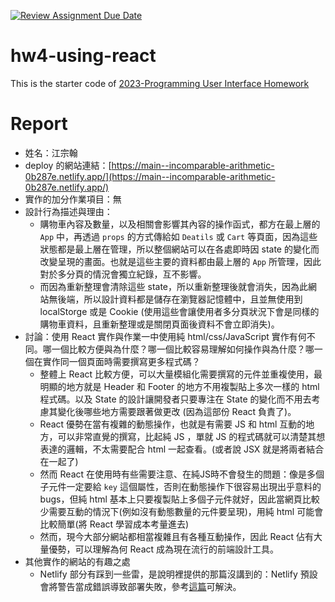 [![Review Assignment Due Date](https://classroom.github.com/assets/deadline-readme-button-24ddc0f5d75046c5622901739e7c5dd533143b0c8e959d652212380cedb1ea36.svg)](https://classroom.github.com/a/wH3jFylN)
# hw4-using-react
This is the starter code of [2023-Programming User Interface Homework](https://hackmd.io/@akairisu/ByGFeGdZh)

# Report
- 姓名：江宗翰
- deploy 的網站連結：[https://main--incomparable-arithmetic-0b287e.netlify.app/](https://main--incomparable-arithmetic-0b287e.netlify.app/)
- 實作的加分作業項目：無
- 設計行為描述與理由：
    - 購物車內容及數量，以及相關會影響其內容的操作函式，都方在最上層的 `App` 中，再透過 `props` 的方式傳給如 `Deatils` 或 `Cart` 等頁面，因為這些狀態都是最上層在管理，所以整個網站可以在各處即時因 state 的變化而改變呈現的畫面。也就是這些主要的資料都由最上層的 `App` 所管理，因此對於多分頁的情況會獨立紀錄，互不影響。
    - 而因為重新整理會清除這些 state，所以重新整理後就會消失，因為此網站無後端，所以設計資料都是儲存在瀏覽器記憶體中，且並無使用到 localStorge 或是 Cookie (使用這些會讓使用者多分頁狀況下會是同樣的購物車資料，且重新整理或是關閉頁面後資料不會立即消失)。
- 討論：使用 React 實作與作業一中使用純 html/css/JavaScript 實作有何不同。哪一個比較方便與為什麼？哪一個比較容易理解如何操作與為什麼？哪一個在實作同一個頁面時需要撰寫更多程式碼？
    - 整體上 React 比較方便，可以大量模組化需要撰寫的元件並重複使用，最明顯的地方就是 Header 和 Footer 的地方不用複製貼上多次一樣的 html 程式碼。以及 State 的設計讓開發者只要專注在 State 的變化而不用去考慮其變化後哪些地方需要跟著做更改 (因為這部份 React 負責了)。
    -  React 優勢在當有複雜的動態操作，也就是有需要 JS 和 html 互動的地方，可以非常直覺的撰寫，比起純 JS ，單就 JS 的程式碼就可以清楚其想表達的邏輯，不太需要配合 html 一起查看。(或者說 JSX 就是將兩者結合在一起了)
    - 然而 React 在使用時有些需要注意、在純JS時不會發生的問題：像是多個子元件一定要給 `key` 這個屬性，否則在動態操作下很容易出現出乎意料的 bugs，但純 html 基本上只要複製貼上多個子元件就好，因此當網頁比較少需要互動的情況下(例如沒有動態數量的元件要呈現)，用純 html 可能會比較簡單(將 React 學習成本考量進去)
    - 然而，現今大部分網站都相當複雜且有各種互動操作，因此 React 佔有大量優勢，可以理解為何 React 成為現在流行的前端設計工具。
- 其他實作的網站的有趣之處
    - Netlify 部分有踩到一些雷，是說明裡提供的那篇沒講到的：Netlify 預設會將警告當成錯誤導致部署失敗，參考[這篇](https://dev.to/kapi1/solved-treating-warnings-as-errors-because-of-process-env-ci-true-bk5)可解決。